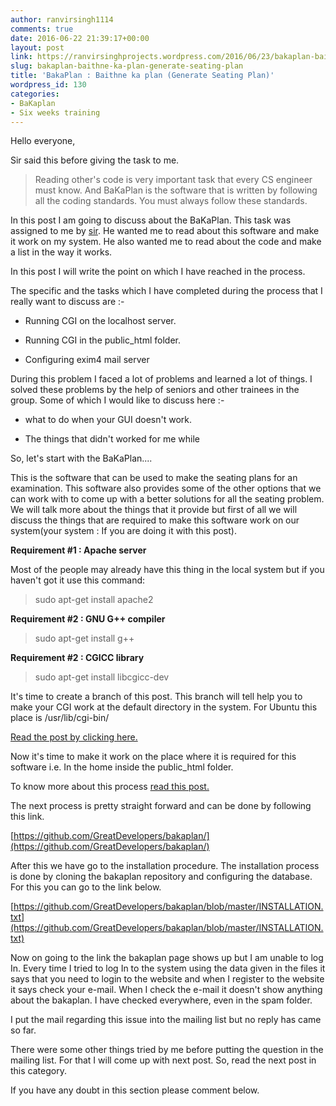 ```yaml
---
author: ranvirsingh1114
comments: true
date: 2016-06-22 21:39:17+00:00
layout: post
link: https://ranvirsinghprojects.wordpress.com/2016/06/23/bakaplan-baithne-ka-plan-generate-seating-plan/
slug: bakaplan-baithne-ka-plan-generate-seating-plan
title: 'BakaPlan : Baithne ka plan (Generate Seating Plan)'
wordpress_id: 130
categories:
- BaKaplan
- Six weeks training
---
```


Hello everyone,

Sir said this before giving the task to me.


<blockquote>Reading other's code is very important task that every CS engineer must know. And BaKaPlan is the software that is written by following all the coding standards. You must always follow these standards.</blockquote>


In this post I am going to discuss about the BaKaPlan. This task was assigned to me by [sir](http://hsrai.wordpress.com/). He wanted me to read about this software and make it work on my system. He also wanted me to read about the code and make a list in the way it works.

In this post I will write the point on which I have reached in the process.

The specific and the tasks which I have completed during the process that I really want to discuss are :-



 	
  * Running CGI on the localhost server.

 	
  * Running CGI in the public_html folder.

 	
  * Configuring exim4 mail server


During this problem I faced a lot of problems and learned a lot of things. I solved these problems by the help of seniors and other trainees in the group. Some of which I would like to discuss here :-

 	
  * what to do when your GUI doesn't work.

 	
  * The things that didn't worked for me while


So, let's start with the BaKaPlan....

This is the software that can be used to make the seating plans for an examination. This software also provides some of the other options that we can work with to come up with a better solutions for all the seating problem. We will talk more about the things that it provide but first of all we will discuss the things that are required to make this software work on our system(your system : If you are doing it with this post).

**Requirement #1 : Apache server**

Most of the people may already have this thing in the local system but if you haven't got it use this command:


<blockquote>sudo apt-get install apache2</blockquote>


**Requirement #2 : GNU G++ compiler**


<blockquote>sudo apt-get install g++</blockquote>


**Requirement #2 : CGICC library**


<blockquote>sudo apt-get install libcgicc-dev</blockquote>


It's time to create a branch of this post. This branch will tell help you to make your CGI work at the default directory in the system. For Ubuntu this place is /usr/lib/cgi-bin/

[Read the post by clicking here.](http://wp.me/p7kUg1-27)

Now it's time to make it work on the place where it is required for this software i.e. In the home inside the public_html folder.

To know more about this process [read this post.](http://wp.me/p7kUg1-2c)

The next process is pretty straight forward and can be done by following this link.

[https://github.com/GreatDevelopers/bakaplan/](https://github.com/GreatDevelopers/bakaplan/)

After this we have go to the installation procedure. The installation process is done by cloning the bakaplan repository and configuring the database. For this you can go to the link below.

[https://github.com/GreatDevelopers/bakaplan/blob/master/INSTALLATION.txt](https://github.com/GreatDevelopers/bakaplan/blob/master/INSTALLATION.txt)

Now on going to the link the bakaplan page shows up but I am unable to log In. Every time I tried to log In to the system using the data given in the files it says that you need to login to the website and when I register to the website it says check your e-mail. When I check the e-mail it doesn't show anything about the bakaplan. I have checked everywhere, even in the spam folder.

I put the mail regarding this issue into the mailing list but no reply has came so far.

There were some other things tried by me before putting the question in the mailing list. For that I will come up with next post. So, read the next post in this category.

If you have any doubt in this section please comment below.
